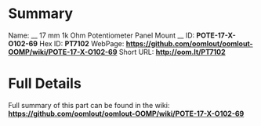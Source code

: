 
Summary
=================

Name: __ 17 mm 1k Ohm Potentiometer Panel Mount __
ID: __POTE-17-X-O102-69__
Hex ID: __PT7102__
WebPage: __https://github.com/oomlout/oomlout-OOMP/wiki/POTE-17-X-O102-69__
Short URL: __http://oom.lt/PT7102__

Full Details
==========================
Full summary of this part can be found in the wiki:   
__https://github.com/oomlout/oomlout-OOMP/wiki/POTE-17-X-O102-69__   

